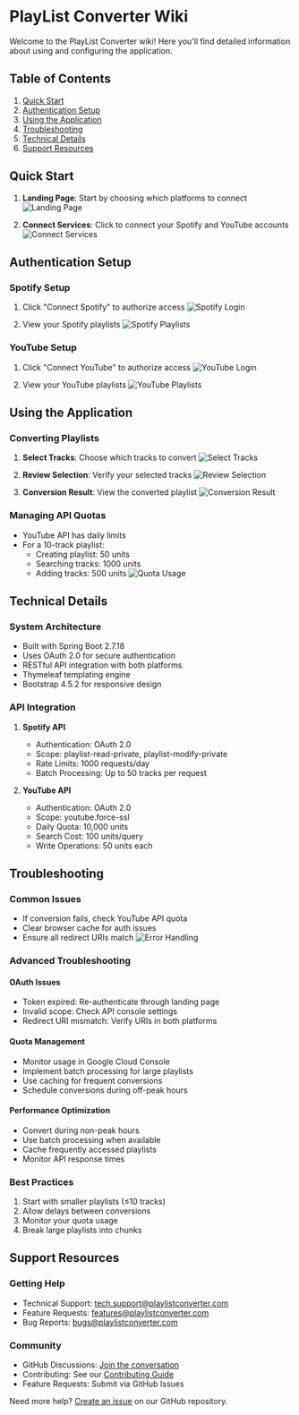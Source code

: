 # PlayList Converter Wiki

Welcome to the PlayList Converter wiki! Here you'll find detailed information about using and configuring the application.

## Table of Contents
1. [Quick Start](#quick-start)
2. [Authentication Setup](#authentication-setup)
3. [Using the Application](#using-the-application)
4. [Troubleshooting](#troubleshooting)
5. [Technical Details](#technical-details)
6. [Support Resources](#support-resources)

## Quick Start

1. **Landing Page**: Start by choosing which platforms to connect
   ![Landing Page](https://github.com/user-attachments/assets/69dae491-f543-41c0-b097-c8b162fceb0e)

2. **Connect Services**: Click to connect your Spotify and YouTube accounts
   ![Connect Services](https://github.com/user-attachments/assets/6591e114-c50c-4c59-bfe3-4cbb9c7f9b80)

## Authentication Setup

### Spotify Setup
1. Click "Connect Spotify" to authorize access
   ![Spotify Login](https://github.com/user-attachments/assets/d836fb28-fec7-4d8f-8081-e0f73283a638)

2. View your Spotify playlists
   ![Spotify Playlists](https://github.com/user-attachments/assets/938584c8-5b88-4894-a666-0217a4d1d5bd)

### YouTube Setup
1. Click "Connect YouTube" to authorize access
   ![YouTube Login](https://github.com/user-attachments/assets/52633621-afdf-436f-8f89-8474f0d4679f)

2. View your YouTube playlists
   ![YouTube Playlists](https://github.com/user-attachments/assets/fa56e06c-7b4e-45cd-a428-4f7c1c65dec9)

## Using the Application

### Converting Playlists
1. **Select Tracks**: Choose which tracks to convert
   ![Select Tracks](https://github.com/user-attachments/assets/9da6729b-3eb6-47ca-ba5d-9afee1d4e9a2)

2. **Review Selection**: Verify your selected tracks
   ![Review Selection](https://github.com/user-attachments/assets/bd7cad4c-168b-43c0-9b21-1ff34731e371)

3. **Conversion Result**: View the converted playlist
   ![Conversion Result](https://github.com/user-attachments/assets/6e50adb8-a9ac-419b-b8f5-089a0eee997a)

### Managing API Quotas
- YouTube API has daily limits
- For a 10-track playlist:
  - Creating playlist: 50 units
  - Searching tracks: 1000 units
  - Adding tracks: 500 units
  ![Quota Usage](https://github.com/user-attachments/assets/97cc2a95-81ae-44c4-bfec-4b4a7da9afc0)

## Technical Details

### System Architecture
- Built with Spring Boot 2.7.18
- Uses OAuth 2.0 for secure authentication
- RESTful API integration with both platforms
- Thymeleaf templating engine
- Bootstrap 4.5.2 for responsive design

### API Integration
1. **Spotify API**
   - Authentication: OAuth 2.0
   - Scope: playlist-read-private, playlist-modify-private
   - Rate Limits: 1000 requests/day
   - Batch Processing: Up to 50 tracks per request

2. **YouTube API**
   - Authentication: OAuth 2.0
   - Scope: youtube.force-ssl
   - Daily Quota: 10,000 units
   - Search Cost: 100 units/query
   - Write Operations: 50 units each

## Troubleshooting

### Common Issues
- If conversion fails, check YouTube API quota
- Clear browser cache for auth issues
- Ensure all redirect URIs match
![Error Handling](https://github.com/user-attachments/assets/fad963d9-ed86-462a-a222-23075aaf240c)

### Advanced Troubleshooting

#### OAuth Issues
- Token expired: Re-authenticate through landing page
- Invalid scope: Check API console settings
- Redirect URI mismatch: Verify URIs in both platforms

#### Quota Management
- Monitor usage in Google Cloud Console
- Implement batch processing for large playlists
- Use caching for frequent conversions
- Schedule conversions during off-peak hours

#### Performance Optimization
- Convert during non-peak hours
- Use batch processing when available
- Cache frequently accessed playlists
- Monitor API response times

### Best Practices
1. Start with smaller playlists (≤10 tracks)
2. Allow delays between conversions
3. Monitor your quota usage
4. Break large playlists into chunks

## Support Resources

### Getting Help
- Technical Support: tech.support@playlistconverter.com
- Feature Requests: features@playlistconverter.com
- Bug Reports: bugs@playlistconverter.com

### Community
- GitHub Discussions: [Join the conversation](https://github.com/yourusername/PlaylistConverter/discussions)
- Contributing: See our [Contributing Guide](../CONTRIBUTING.md)
- Feature Requests: Submit via GitHub Issues

Need more help? [Create an issue](https://github.com/yourusername/PlaylistConverter/issues) on our GitHub repository.
